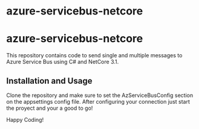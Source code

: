 # azure-servicebus-netcore
# azure-servicebus-netcore

This repository contains code to send single and multiple messages to Azure Service Bus using C# and NetCore 3.1.

## Installation and Usage

Clone the repository and make sure to set  the AzServiceBusConfig section on the appsettings config file. After configuring your connection just start the proyect and your a good to go!

Happy Coding! 
